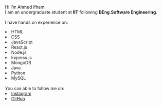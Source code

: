 Hi I’m Ahmed Ifham. 
<br>
I am an undergraduate student at <b>IIT</b> following <b> BEng.Software Engineering</b>.
<br>
<br>
I have hands on experience on:
<li>HTML
<li>CSS
<li>JavaScript
<li>React.js
<li>Node.js
<li>Express.js
<li>MongoDB
<li>Java
<li>Python
<li>MySQL
<br>
<br> You can able to follow me on:
<li><a href=
"https://www.instagram.com/ifham21/?hl=en">Instagram</a>
<li><a href=
"https://github.com/ifham21">GitHub</a>
